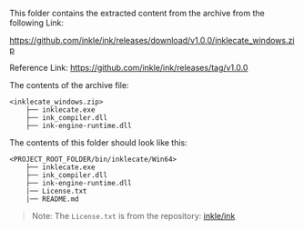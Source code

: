 This folder contains the extracted content from the archive from the following Link:

https://github.com/inkle/ink/releases/download/v1.0.0/inklecate_windows.zip

Reference Link: https://github.com/inkle/ink/releases/tag/v1.0.0

The contents of the archive file:
```
<inklecate_windows.zip>
    ├── inklecate.exe
    ├── ink_compiler.dll
    ├── ink-engine-runtime.dll
```

The contents of this folder should look like this:
```
<PROJECT_ROOT_FOLDER/bin/inklecate/Win64>
    ├── inklecate.exe
    ├── ink_compiler.dll
    ├── ink-engine-runtime.dll
    |── License.txt
    |── README.md
```

>Note: The `License.txt` is from the repository: [inkle/ink](https://github.com/inkle/ink)
